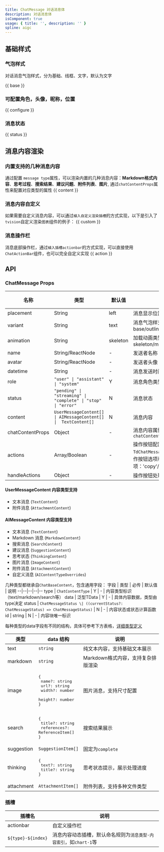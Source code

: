 ```yaml
---
title: ChatMessage 对话消息体
description: 对话消息体
isComponent: true
usage: { title: '', description: '' }
spline: aigc
---
```


## 基础样式
### 气泡样式
对话消息气泡样式，分为基础、线框、文字，默认为文字

{{ base }}

### 可配置角色，头像，昵称，位置

{{ configure }}

### 消息状态
{{ status }}

## 消息内容渲染
### 内置支持的几种消息内容
通过配置 `message type`属性，可以渲染内置的几种消息内容：**Markdown格式内容**、**思考过程**、**搜索结果**、**建议问题**、**附件列表**、**图片**, 通过`chatContentProps`属性来配置对应类型的属性
{{ content }}

### 消息内容自定义
如果需要自定义消息内容，可以通过`植入自定义渲染插槽`的方式实现，以下是引入了`tvision`自定义渲染`图表`组件的例子：
{{ custom }}

### 消息操作栏
消息底部操作栏，通过`植入插槽actionbar`的方式实现，可以直接使用`ChatActionBar`组件，也可以完全自定义实现
{{ action }}


## API
### ChatMessage Props

名称 | 类型 | 默认值 | 说明 | 必传
-- | -- | -- | -- | --
placement | String | left | 消息显示位置。可选项：left/right | N
variant | String | text | 消息气泡样式变体。可选项：base/outline/text | N
animation | String | skeleton | 加载动画类型。可选项：skeleton/moving/gradient/circle | N
name | String/ReactNode | - | 发送者名称 | N
avatar | String/ReactNode | - | 发送者头像 | N
datetime | String | - | 消息发送时间 | N
role | `"user" \| "assistant" \| "system"` | Y | 消息角色类型
status | `"pending" \| "streaming" \| "complete" \| "stop" \| "error"` | N | 消息状态
content | `UserMessageContent[] \| AIMessageContent[] \|  TextContent[]` | N | 消息内容
chatContentProps | Object | - | 消息内容属性配置。类型支持见 `chatContentProps` | N
actions | Array/Boolean | - | 操作按钮配置项`TdChatMessageActionName[]`，可配置操作按钮选项和顺序。数组可选项：'copy'/'good'/'bad'/'replay'/'share'  | N
handleActions | Object | - | 操作按钮处理函数 | N

#### UserMessageContent 内容类型支持
- 文本消息 (`TextContent`)
- 附件消息 (`AttachmentContent`)

#### AIMessageContent 内容类型支持
- 文本消息 (`TextContent`)
- Markdown 消息 (`MarkdownContent`)
- 搜索消息 (`SearchContent`)
- 建议消息 (`SuggestionContent`)
- 思考状态 (`ThinkingContent`)
- 图片消息 (`ImageContent`)
- 附件消息 (`AttachmentContent`)
- 自定义消息 (`AIContentTypeOverrides`)

几种类型都继承自`ChatBaseContent`，包含通用字段：
字段 | 类型 | 必传 | 默认值 | 说明
--|--|--|--|--
type | `ChatContentType` | Y | - | 内容类型标识（text/markdown/search等）
data | 泛型TData | Y | - | 具体内容数据，类型由type决定
status | `ChatMessageStatus \| ((currentStatus?: ChatMessageStatus) => ChatMessageStatus)` | N | - | 内容状态或状态计算函数
id | string | N | - | 内容块唯一标识

每种类型的data字段有不同的结构，具体可参考下方表格，[详细类型定义](https://github.com/TDesignOteam/tdesign-web-components/blob/develop/src/chatbot/core/type.ts#L17)

类型 | data 结构 | 说明
--|--|--
text | `string`  | 纯文本内容，支持基础文本展示
markdown | `string`  | Markdown格式内容，支持复杂排版渲染
image | <pre>{<br>  name?: string<br>  url?: string<br>  width?: number<br>  height?: number<br>}</pre>| 图片消息，支持尺寸配置
search | <pre>{<br>  title?: string<br>  references?: ReferenceItem[]<br>}</pre> | 搜索结果展示
suggestion | `SuggestionItem[]` | 固定为`complete` | 建议问题列表，用于快速交互
thinking | <pre>{<br>  text?: string<br>  title?: string<br>}</pre> | 思考状态提示，展示处理进度
attachment | `AttachmentItem[]` | 附件列表，支持多种文件类型


### 插槽

| 插槽名 | 说明 |
|--------|------|
| actionbar | 自定义操作栏 |
| `${type}-${index}` | 消息内容动态插槽，默认命名规则为`消息类型-内容索引`，如`chart-1`等 |